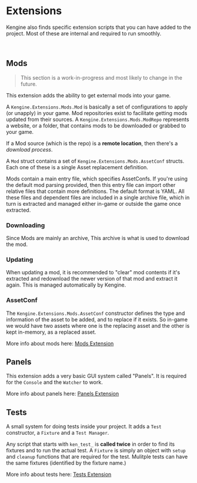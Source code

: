 # Extensions

Kengine also finds specific extension scripts that you can have added to the project.
Most of these are internal and required to run smoothly.

&nbsp;

## Mods

> This section is a work-in-progress and most likely to change in the future.

This extension adds the ability to get external mods into your game.

A `Kengine.Extensions.Mods.Mod` is basically a set of configurations to apply (or unapply) in your game. Mod repositories exist to facilitate getting mods updated from their sources.
A `Kengine.Extensions.Mods.ModRepo` represents a website, or a folder, that contains mods to be downloaded or grabbed to your game.

If a Mod source (which is the repo) is a **remote location**, then there's a *download process*.

A `Mod` struct contains a set of `Kengine.Extensions.Mods.AssetConf` structs. Each one of these is a single Asset replacement definition.

Mods contain a main entry file, which specifies AssetConfs. If you're using the default mod parsing provided, then this entry file can import other relative files that contain more definitions. The default format is YAML. All these files and dependent files are included in a single archive file, which in turn is extracted and managed either in-game or outside the game once extracted.

### Downloading

Since Mods are mainly an archive, This archive is what is used to download the mod.

### Updating

When updating a mod, it is recommended to "clear" mod contents if it's extracted and redownload the newer version of that mod and extract it again.
This is managed automatically by Kengine.

### AssetConf

The `Kengine.Extensions.Mods.AssetConf` constructor defines the type and information of the asset to be added, and to replace if it exists. So in-game we would have two assets where one is the replacing asset and the other is kept in-memory, as a replaced asset.

More info about mods here: [Mods Extension](/Extensions-Mods)

## Panels

This extension adds a very basic GUI system called "Panels". It is required for the `Console` and the `Watcher` to work. 

More info about panels here: [Panels Extension](/Extensions-Panels)

## Tests

A small system for doing tests inside your project. It adds a `Test` constructor, a `Fixture` and a `Test Manager`.

Any script that starts with `ken_test_` is **called twice** in order to find its fixtures and to run the actual test.
A `Fixture` is simply an object with `setup` and `cleanup` functions that are required for the test. Mulitple tests can have the same fixtures (identified by the fixture name.)

More info about tests here: [Tests Extension](/Extensions-Tests)
